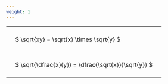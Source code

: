 ```yaml
---
weight: 1
---
```


<style type="text/css">
#T_56bd9 th.col_heading {
  text-align: left;
  font-size: 1em;
}
#T_56bd9 td {
  text-align: left;
  font-size: 1em;
  padding: 1.5em;
}
</style>
<table id="T_56bd9">
  <thead>
  </thead>
  <tbody>
    <tr>
      <td id="T_56bd9_row0_col0" class="data row0 col0" >$ \sqrt{xy} = \sqrt{x} \times \sqrt{y} $</td>
    </tr>
    <tr>
      <td id="T_56bd9_row1_col0" class="data row1 col0" >$ \sqrt{\dfrac{x}{y}} = \dfrac{\sqrt{x}}{\sqrt{y}} $</td>
    </tr>
  </tbody>
</table>
